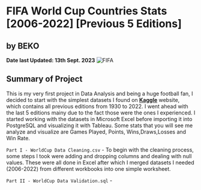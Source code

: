 # FIFA World Cup Countries Stats [2006-2022] [Previous 5 Editions]
## by BEKO
**Date last Updated: 13th Sept. 2023**
![FIFA](https://assets.architecturaldigest.in/photos/60082342345ead69c9c1aeb6/16:9/w_1920,c_limit/FIFA-2018-World-Cup-Featured-1366x768.jpg)

## Summary of Project
This is my very first project in Data Analysis and being a huge football fan, I decided to start with the simplest datasets I found on **[Kaggle](https://www.kaggle.com/datasets/iamsouravbanerjee/fifa-football-world-cup-dataset)** website, which contains all previous editions from 1930 to 2022. I went ahead with the last 5 editions mainy due to the fact those were the ones I experienced. I started working with the datasets in Microsoft Excel before importing it into PostgreSQL and visualizing it with Tableau. Some stats that you will see me analyze and visualize are Games Played, Points, Wins,Draws,Losses and Win Rate.

`Part I - WorldCup Data Cleaning.csv` - To begin with the cleaning process, some steps I took were adding and dropping columns and dealing with null values. These were all done in Excel after which I merged datasets I needed (2006-2022) from different workbooks into one simple worksheet.

`Part II - WorldCup Data Validation.sql` - 
